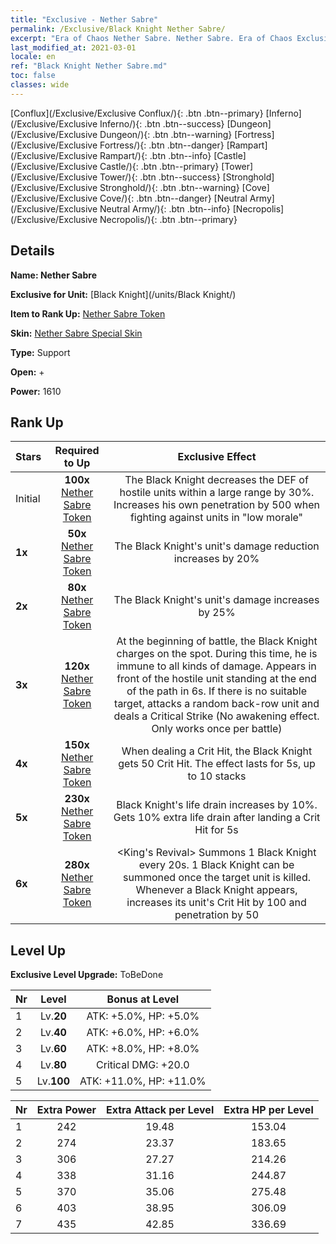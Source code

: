 ```yaml
---
title: "Exclusive - Nether Sabre"
permalink: /Exclusive/Black Knight Nether Sabre/
excerpt: "Era of Chaos Nether Sabre. Nether Sabre. Era of Chaos Exclusive Nether Sabre. Black Knight Exclusive."
last_modified_at: 2021-03-01
locale: en
ref: "Black Knight Nether Sabre.md"
toc: false
classes: wide
---
```

 [Conflux](/Exclusive/Exclusive Conflux/){: .btn .btn--primary} [Inferno](/Exclusive/Exclusive Inferno/){: .btn .btn--success} [Dungeon](/Exclusive/Exclusive Dungeon/){: .btn .btn--warning} [Fortress](/Exclusive/Exclusive Fortress/){: .btn .btn--danger} [Rampart](/Exclusive/Exclusive Rampart/){: .btn .btn--info} [Castle](/Exclusive/Exclusive Castle/){: .btn .btn--primary} [Tower](/Exclusive/Exclusive Tower/){: .btn .btn--success} [Stronghold](/Exclusive/Exclusive Stronghold/){: .btn .btn--warning} [Cove](/Exclusive/Exclusive Cove/){: .btn .btn--danger} [Neutral Army](/Exclusive/Exclusive Neutral Army/){: .btn .btn--info} [Necropolis](/Exclusive/Exclusive Necropolis/){: .btn .btn--primary} 

## Details
 **Name: Nether Sabre** 

 **Exclusive for Unit:** [Black Knight](/units/Black Knight/) 

 **Item to Rank Up:** [Nether Sabre Token](/Items/con_982/)

 **Skin:** [Nether Sabre Special Skin](/Items/con_588/)

 **Type:** Support

 **Open:** +

 **Power:** 1610

## Rank Up

  |     Stars    |  Required to Up | Exclusive Effect |
  |:-------------|:---------------:|:---------------:|
  |  Initial  | **100x** [Nether Sabre Token](/Items/con_982/) | The Black Knight decreases the DEF of hostile units within a large range by 30%. Increases his own penetration by 500 when fighting against units in \"low morale\" |
  | **1x** <i class="fas fa-star"/> | **50x** [Nether Sabre Token](/Items/con_982/) | The Black Knight's unit's damage reduction increases by 20% |
  | **2x** <i class="fas fa-star"/> | **80x** [Nether Sabre Token](/Items/con_982/) | The Black Knight's unit's damage increases by 25% |
  | **3x** <i class="fas fa-star"/> | **120x** [Nether Sabre Token](/Items/con_982/) | At the beginning of battle, the Black Knight charges on the spot. During this time, he is immune to all kinds of damage. Appears in front of the hostile unit standing at the end of the path in 6s. If there is no suitable target, attacks a random back-row unit and deals a Critical Strike (No awakening effect. Only works once per battle) |
  | **4x** <i class="fas fa-star"/> | **150x** [Nether Sabre Token](/Items/con_982/) | When dealing a Crit Hit, the Black Knight gets 50 Crit Hit. The effect lasts for 5s, up to 10 stacks |
  | **5x** <i class="fas fa-star"/> | **230x** [Nether Sabre Token](/Items/con_982/) | Black Knight's life drain increases by 10%. Gets 10% extra life drain after landing a Crit Hit for 5s |
  | **6x** <i class="fas fa-star"/> | **280x** [Nether Sabre Token](/Items/con_982/) | <King's Revival> Summons 1 Black Knight every 20s. 1 Black Knight can be summoned once the target unit is killed. Whenever a Black Knight appears, increases its unit's Crit Hit by 100 and penetration by 50 |


## Level Up
 **Exclusive Level Upgrade:** ToBeDone

  |  Nr  |   Level  | Bonus at Level |
  |:-----|:--------:|:--------------:|
  | 1 | Lv.**20** | ATK: +5.0%, HP: +5.0% |
  | 2 | Lv.**40** | ATK: +6.0%, HP: +6.0% |
  | 3 | Lv.**60** | ATK: +8.0%, HP: +8.0% |
  | 4 | Lv.**80** | Critical DMG: +20.0 |
  | 5 | Lv.**100** | ATK: +11.0%, HP: +11.0% |


  |  Nr  |  Extra Power | Extra Attack per Level | Extra HP per Level |
  |:-----|:--------:|:--------:|:--------:|
  | 1 | 242 | 19.48 | 153.04 |
  | 2 | 274 | 23.37 | 183.65 |
  | 3 | 306 | 27.27 | 214.26 |
  | 4 | 338 | 31.16 | 244.87 |
  | 5 | 370 | 35.06 | 275.48 |
  | 6 | 403 | 38.95 | 306.09 |
  | 7 | 435 | 42.85 | 336.69 |


